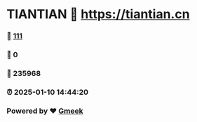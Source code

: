 # TIANTIAN :link: https://tiantian.cn 
### :page_facing_up: [111](https://tiantian.cn/tag.html) 
### :speech_balloon: 0 
### :hibiscus: 235968 
### :alarm_clock: 2025-01-10 14:44:20 
### Powered by :heart: [Gmeek](https://github.com/Meekdai/Gmeek)
